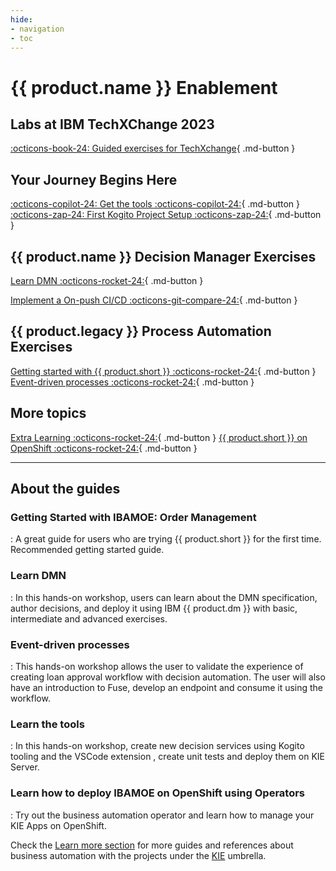 ```yaml
---
hide:
- navigation
- toc
---
```


# {{ product.name }} Enablement

## Labs at IBM TechXChange 2023

[:octicons-book-24:    Guided exercises for TechXchange](guided_exercises/02_techXchange/introduction.md){ .md-button }

## Your Journey Begins Here

[:octicons-copilot-24:    Get the tools    :octicons-copilot-24:](guided_exercises/00_get_tools/introduction.md){ .md-button }
[:octicons-zap-24:    First Kogito Project Setup    :octicons-zap-24:](guided_exercises/01_getting_started/introduction.md){ .md-button }

## {{ product.name }} Decision Manager Exercises

[Learn DMN :octicons-rocket-24:](guided_exercises/03_dmn/introduction.md){ .md-button }

[Implement a On-push CI/CD :octicons-git-compare-24:](guided_exercises/03c_CICD/introduction.md){ .md-button }

## {{ product.legacy }} Process Automation Exercises

[Getting started with {{ product.short }} :octicons-rocket-24:](guided_exercises/04_order_management/01_try-order-management-app.md){ .md-button }
[Event-driven processes :octicons-rocket-24:](guided_exercises/05_bam_kafka/00_introduction.md){ .md-button }

## More topics

[Extra Learning :octicons-rocket-24:](guided_exercises/tools/introduction.md){ .md-button }
[{{ product.short }} on OpenShift :octicons-rocket-24:](guided_exercises/operator/introduction.md){ .md-button }

---

## About the guides

### Getting Started with IBAMOE: Order Management

: A great guide for users who are trying {{ product.short }} for the first time. Recommended getting started guide.

### Learn DMN

: In this hands-on workshop, users can learn about the DMN specification, author decisions, and deploy it using IBM {{ product.dm }} with basic, intermediate and advanced exercises.

### Event-driven processes

: This hands-on workshop allows the user to validate the experience of creating loan approval workflow with decision automation. The user will also have an introduction to Fuse, develop an endpoint and consume it using the workflow.

### Learn the tools

: In this hands-on workshop, create new decision services using Kogito tooling and the VSCode extension , create unit tests and deploy them on KIE Server.

### Learn how to deploy IBAMOE on OpenShift using Operators

:  Try out the business automation operator and learn how to manage your KIE Apps on OpenShift.

Check the [Learn more section](more.md) for more guides and references about business automation with the projects under the [KIE](https://kie.org) umbrella.
